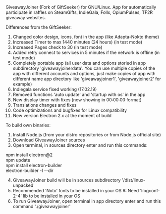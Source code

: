 GiveawayJoiner (Fork of GiftSeeker) for GNU/Linux. App for automatically participate in raffles on SteamGifts, IndieGala, Follx, OpiumPulses, TF2R giveaway websites.




 Differences from the GiftSeeker:


 1. Changed color design, icons, font in the app (like Adapta-Nokto theme)
 2. Increased Timer to max 1440 minutes (24 hours) (in test mode)
 3. Increased Pages check to 30 (in test mode)
 4. Added retry connect to services in 5 minutes if the network is offline (in test mode)
 5. Completely portable app (all user data and options storied in app subdirectory 'giveawayjoinerdata'. You can use multiple 
    copies of the app with different accounts and options, just make copies of app with different name app directory 
    like 'giveawayjoiner1', 'giveawayjoiner2' for example)
 6. Indiegala service fixed working (17.02.19)
 7. Removed functions 'auto update' and 'startup with os' in the app
 8. New display timer with fixes (now showing in 00:00:00 format)
 9. Translations changes and fixes
10. Code optimizations and bugfixes for Linux compatibility
11. New version Electron 2.x at the moment of build





To build own binaries:


1. Install Node.js (from your distro repositories or from Node.js official site)
2. Download GiveawayJoiner sources
3. Open terminal, in sources directory enter and run this commands:

npm install electron@2                                  
npm update                                 
npm install electron-builder                   
electron-builder -l --dir                              


4. GiveawayJoiner build will be in sources subdirectory '/dist/linux-unpacked'
5. Recommended 'Noto' fonts to be installed in your OS
6: Need 'libgconf-2-4' lib to be installed in your OS
7. To run GiveawayJoiner, open terminal in app directory enter and run this command './giveawayjoiner'
